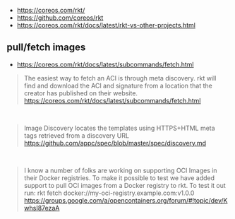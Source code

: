- https://coreos.com/rkt/
- https://github.com/coreos/rkt
- https://coreos.com/rkt/docs/latest/rkt-vs-other-projects.html

## pull/fetch images

- https://coreos.com/rkt/docs/latest/subcommands/fetch.html

> The easiest way to fetch an ACI is through meta discovery. rkt will find and download the ACI and signature from a location that the creator has published on their website.
> https://coreos.com/rkt/docs/latest/subcommands/fetch.html

<br>

> Image Discovery locates the templates using HTTPS+HTML meta tags retrieved from a discovery URL
> https://github.com/appc/spec/blob/master/spec/discovery.md

<br>

> I know a number of folks are working on supporting OCI Images in their
> Docker registries. To make it possible to test we have added support to pull
> OCI images from a Docker registry to rkt. To test it out run:
> rkt fetch docker://my-oci-registry.example.com:v1.0.0
> https://groups.google.com/a/opencontainers.org/forum/#!topic/dev/KwhsI87ezaA

